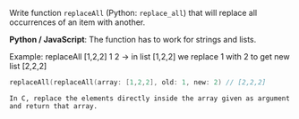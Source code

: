 Write function `replaceAll` (Python: `replace_all`) that will replace all occurrences of an item with another.

__Python / JavaScript__: The function has to work for strings and lists.

Example: replaceAll [1,2,2] 1 2 -> in list [1,2,2] we replace 1 with 2 to get new list [2,2,2]

```swift
replaceAll(replaceAll(array: [1,2,2], old: 1, new: 2) // [2,2,2]
```

```if:c
In C, replace the elements directly inside the array given as argument and return that array.
```